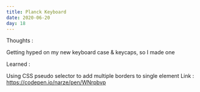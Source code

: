 ```yaml
---
title: Planck Keyboard
date: 2020-06-20
day: 18
---
```


Thoughts :

Getting hyped on my new keyboard case & keycaps, so I made one

Learned :

Using CSS pseudo selector to add multiple borders to single element
Link : https://codepen.io/narze/pen/WNrpbvp
